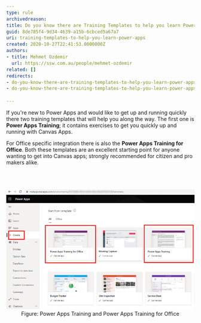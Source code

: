 ```yaml
---
type: rule
archivedreason: 
title: Do you know there are Training Templates to help you learn Power Apps (Canvas)?
guid: 8de785f4-9d34-4639-a15b-6cbced5a67a7
uri: training-templates-to-help-you-learn-power-apps
created: 2020-10-27T22:41:53.0000000Z
authors:
- title: Mehmet Ozdemir
  url: https://ssw.com.au/people/mehmet-ozdemir
related: []
redirects:
- do-you-know-there-are-training-templates-to-help-you-learn-power-apps-canvas
- do-you-know-there-are-training-templates-to-help-you-learn-power-apps-(canvas)

---
```



<p>If you're new to Power Apps and would like to get up and running quickly there two training templates that will help you along the way. The first one is <strong>Power Apps Training</strong>; it contains exercises to get you quickly up and running with Canvas Apps.  </p><p>For Office specific integration there is also the <strong>Power Apps Training for Office</strong>. Both these templates are an excellent starting point for anyone wanting to get into Canvas apps; strongly recommended for citizen and pro makers alike.<br></p>
<br><excerpt class='endintro'></excerpt><br>
<dl class="image"><dt>​<img src="power-apps-training.png" alt="power-apps-training.png" style="width:750px;" /></dt><dd>Figure: Power Apps Training and Power Apps Training for Office ​<br></dd></dl>


